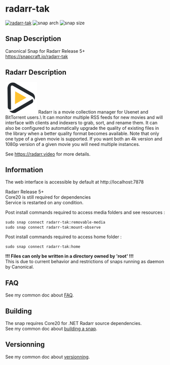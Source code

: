 # radarr-tak
[![radarr-tak](https://snapcraft.io/radarr-tak/badge.svg)](https://snapcraft.io/radarr-tak)
![snap arch](https://badgen.net/snapcraft/architecture/radarr-tak)
![snap size](https://badgen.net/snapcraft/size/radarr-tak/amd64/stable)

## Snap Description
Canonical Snap for Radarr Release 5+\
https://snapcraft.io/radarr-tak

## Radarr Description
<img src="/icon.svg" width="100">
Radarr is a movie collection manager for Usenet and BitTorrent users.\
It can monitor multiple RSS feeds for new movies and will interface
with clients and indexers to grab, sort, and rename them.
It can also be configured to automatically upgrade the quality
of existing files in the library when a better quality format becomes
available. Note that only one type of a given movie is supported.
If you want both an 4k version and 1080p version of a given movie
you will need multiple instances.

See https://radarr.video for more details.

## Information

The web interface is accessible by default at http://localhost:7878

Radarr Release 5+\
Core20 is still required for dependencies\
Service is restarted on any condition.

Post install commands required to access media folders and see resources :
```
sudo snap connect radarr-tak:removable-media
sudo snap connect radarr-tak:mount-observe
```

Post install commands required to access home folder :
```
sudo snap connect radarr-tak:home
```
**!!! Files can only be written in a directory owned by 'root' !!!**\
This is due to current behavior and restrictions of snaps running as daemon by Canonical.

## FAQ
See my common doc about [FAQ](https://github.com/TehAppKiller/Snapcraft-common-doc/tree/main#FAQ).

## Building
The snap requires Core20 for .NET Radarr source dependencies.\
See my common doc about [building a snap](https://github.com/TehAppKiller/Snapcraft-common-doc/tree/main#Building).
## Versionning
See my common doc about [versionning](https://github.com/TehAppKiller/Snapcraft-common-doc/tree/main#Versionning).
